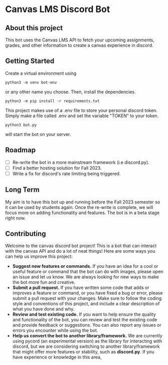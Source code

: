# Canvas LMS Discord Bot

## About this project
This bot uses the Canvas LMS API to fetch your upcoming assignments, grades, and other information to create a canvas experience in discord.


## Getting Started
Create a virtual environment using

    python3 -m venv bot-env

or any other name you choose. Then, install the dependencies.

    python3 -m pip install -r requirements.txt

This project makes use of a .env file to store your personal discord token. Simply make a file called .env and set the variable "TOKEN" to your token.

    python3 bot.py

will start the bot on your server.

## Roadmap

- [ ] Re-write the bot in a more mainstream framework (i.e discord.py).
- [ ] Find a better hosting solution for Fall 2023. 
- [ ] Write a fix for discord's rate limiting being triggered. 

## Long Term
My aim is to have this bot up and running before the Fall 2023 semester so it can be used by students again. Once the re-write is complete, we will focus more on adding functionality and features. The bot is in a beta stage right now.

## Contributing
Welcome to the canvas discord bot project! This is a bot that can interact with the canvas API and do a lot of neat things! Here are some ways you can help us improve this project:

- **Suggest new features or commands.** If you have an idea for a cool or useful feature or command that the bot can do with images, please open an issue and let us know. We are always looking for new ways to make the bot more fun and creative.
- **Submit a pull request.** If you have written some code that adds or improves a feature or command, or you have fixed a bug or error, please submit a pull request with your changes. Make sure to follow the coding style and conventions of this project, and include a clear description of what you have done and why.
- **Review and test existing code.** If you want to help ensure the quality and functionality of the bot, you can review and test the existing code and provide feedback or suggestions. You can also report any issues or errors you encounter while using the bot.
- **Help us convert the bot to another library/framework.** We are currently using pycord (an experimental version) as the library for interacting with discord, but we are considering switching to another library/framework that might offer more features or stability, such as **discord.py**. If you have experience or knowledge in this area, 
